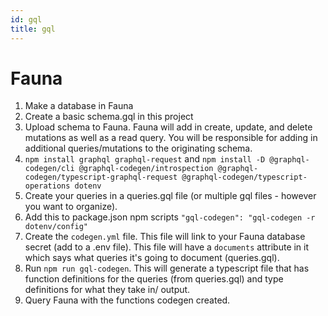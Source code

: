 ```yaml
---
id: gql
title: gql
---
```


# Fauna

1. Make a database in Fauna
2. Create a basic schema.gql in this project
3. Upload schema to Fauna. Fauna will add in create, update, and delete mutations as well as a read query. You will be responsible for adding in additional queries/mutations to the originating schema.
4. `npm install graphql graphql-request` and `npm install -D @graphql-codegen/cli @graphql-codegen/introspection @graphql-codegen/typescript-graphql-request @graphql-codegen/typescript-operations dotenv`
5. Create your queries in a queries.gql file (or multiple gql files - however you want to organize).
6. Add this to package.json npm scripts `"gql-codegen": "gql-codegen -r dotenv/config"`
7. Create the `codegen.yml` file. This file will link to your Fauna database secret (add to a .env file). This file will have a `documents` attribute in it which says what queries it's going to document (queries.gql).
8. Run `npm run gql-codegen`. This will generate a typescript file that has function definitions for the queries (from queries.gql) and type definitions for what they take in/ output.
9. Query Fauna with the functions codegen created.
